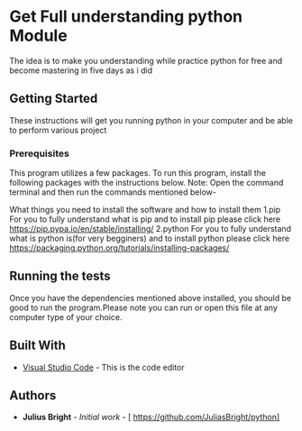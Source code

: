 # Get Full understanding python Module


The idea  is to make you understanding while practice python for free and become mastering in five days as i did

## Getting Started

These instructions will get you running python in your computer and be able to perform various project


### Prerequisites
This program utilizes a few packages. To run this program, install the following packages with the instructions below. Note: Open the command terminal and then run the commands mentioned below-

What things you need to install the software and how to install them
1.pip 
For you to fully understand what is pip and to install pip please click here https://pip.pypa.io/en/stable/installing/
2.python
For you to fully understand what is python is(for very begginers) and to install python please click here https://packaging.python.org/tutorials/installing-packages/




## Running the tests

Once you have the dependencies mentioned above installed, you should be good to run the program.Please note you can run or open this file at any computer type of your choice.

## Built With

* [Visual Studio Code](https://code.visualstudio.com/) - This is the code editor



## Authors

* **Julius Bright** - *Initial work* - [ https://github.com/JuliasBright/python]



